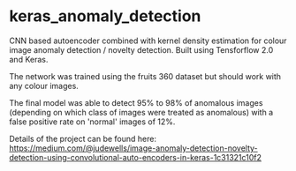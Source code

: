 # keras_anomaly_detection
CNN based autoencoder combined with kernel density estimation for colour image anomaly detection / novelty detection. 
Built using Tensforflow 2.0 and Keras.

The network was trained using the fruits 360 dataset but should work with any colour images.

The final model was able to detect 95% to 98% of anomalous images (depending on which class of images were treated as anomalous) with a false positive rate on 'normal' images of 12%.

Details of the project can be found here:
https://medium.com/@judewells/image-anomaly-detection-novelty-detection-using-convolutional-auto-encoders-in-keras-1c31321c10f2
